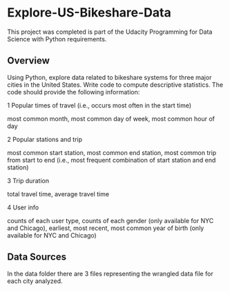 # Explore-US-Bikeshare-Data

This project was completed is part of the Udacity Programming for Data Science with Python requirements.

## Overview

Using Python, explore data related to bikeshare systems for three major cities in the United States. 
Write code to compute descriptive statistics. The code should provide the following information:

1 Popular times of travel (i.e., occurs most often in the start time)

most common month,
most common day of week,
most common hour of day

2 Popular stations and trip

most common start station,
most common end station,
most common trip from start to end (i.e., most frequent combination of start station and end station)

3 Trip duration

total travel time,
average travel time

4 User info

counts of each user type,
counts of each gender (only available for NYC and Chicago),
earliest, most recent, most common year of birth (only available for NYC and Chicago)

## Data Sources

In the data folder there are 3 files representing the wrangled data file for each city analyzed.
